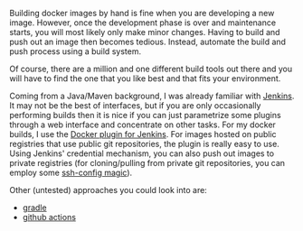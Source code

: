 Building docker images by hand is fine when you are developing a new image. However, once
the development phase is over and maintenance starts, you will most likely only make minor 
changes. Having to build and push out an image then becomes tedious. Instead, automate 
the build and push process using a build system.

Of course, there are a million and one different build tools out there and you will have
to find the one that you like best and that fits your environment.

Coming from a Java/Maven background, I was already familiar with 
[Jenkins](https://www.jenkins.io/). It may not be the best of interfaces, but if you 
are only occasionally performing builds then it is nice if you can just parametrize 
some plugins through a web interface and concentrate on other tasks. For my docker builds, 
I use the [Docker plugin for Jenkins](https://plugins.jenkins.io/docker-plugin/). For 
images hosted on public registries that use public git repositories, the plugin
is really easy to use. Using Jenkins' credential mechanism, you can also push out
images to private registries (for cloning/pulling from private git repositories, you 
can employ some [ssh-config magic](http://open.fracpete.org/2017/09/jenkins-and-private-repos-on-github/)). 

Other (untested) approaches you could look into are:

* [gradle](https://tomgregory.com/automating-docker-builds-with-gradle/)
* [github actions](https://github.com/marketplace/actions/build-and-push-docker-images)
